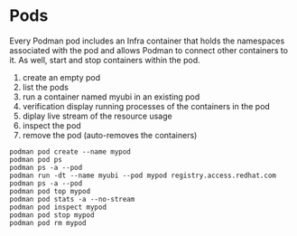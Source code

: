 # Pods

Every Podman pod includes an Infra container that holds the namespaces associated with the pod and allows Podman to connect other containers to it. As well, start and stop containers within the pod.

1. create an empty pod
1. list the pods
1. run a container named myubi in an existing pod
1. verification display running processes of the containers in the pod
1. diplay live stream of the resource usage
1. inspect the pod
1. remove the pod (auto-removes the containers)
```
podman pod create --name mypod
podman pod ps
podman ps -a --pod
podman run -dt --name myubi --pod mypod registry.access.redhat.com
podman ps -a --pod
podman pod top mypod
podman pod stats -a --no-stream
podman pod inspect mypod
podman pod stop mypod
podman pod rm mypod

```
